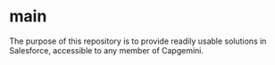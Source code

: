 # main
The purpose of this repository is to provide readily usable solutions in Salesforce, accessible to any member of Capgemini. 